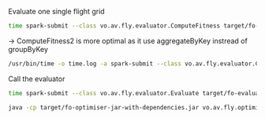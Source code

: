 
Evaluate one single flight grid
```bash
time spark-submit --class vo.av.fly.evaluator.ComputeFitness target/fo-evaluator-jar-with-dependencies.jar -i fly/test/test.txt -ls 80 -ss 1 -alt 300 -agl "-30" 30 .05 -orientation 45 -shift -1 -1
```

-> ComputeFitness2 is more optimal as it use aggregateByKey instread of groupByKey

```bash
/usr/bin/time -o time.log -a spark-submit --class vo.av.fly.evaluator.ComputeFitness2 target/fo-evaluator-jar-with-dependencies.jar -i fly/test/test.txt -p 32 -ls 80 -ss 1 -alt 300 -agl "-30" 30 .05 -orientation 45 -shift -0 -0
```

Call the evaluator
```bash
time spark-submit --class vo.av.fly.evaluator.Evaluate target/fo-evaluator-jar-with-dependencies.jar -port 44444
```

```bash
java -cp target/fo-optimiser-jar-with-dependencies.jar vo.av.fly.optimiser.Optimise -evaluator remote -codec bitvector -population_size 64 -nr_survivors 3 -ls 80 -ss 1 -alt 300 -agl "-30" 30 .05 -u -generations 50 -mutation_rate .05 -crossover_rate .8 -steady_fitness_termination 3 -seed 1 -log logs/b.tsv -i fly/test/test.txt -port 44444
```